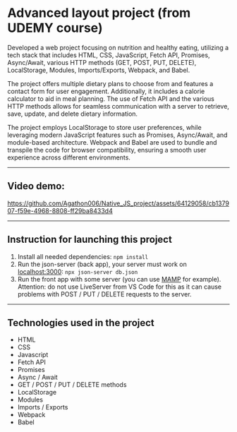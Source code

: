 # Advanced layout project (from UDEMY course)
Developed a web project focusing on nutrition and healthy eating, utilizing a tech stack that includes HTML, CSS, JavaScript, Fetch API, Promises, Async/Await, various HTTP methods (GET, POST, PUT, DELETE), LocalStorage, Modules, Imports/Exports, Webpack, and Babel.

The project offers multiple dietary plans to choose from and features a contact form for user engagement. Additionally, it includes a calorie calculator to aid in meal planning. The use of Fetch API and the various HTTP methods allows for seamless communication with a server to retrieve, save, update, and delete dietary information.

The project employs LocalStorage to store user preferences, while leveraging modern JavaScript features such as Promises, Async/Await, and module-based architecture. Webpack and Babel are used to bundle and transpile the code for browser compatibility, ensuring a smooth user experience across different environments.

---

## Video demo:

https://github.com/Agathon006/Native_JS_project/assets/64129058/cb137907-f59e-4968-8808-ff29ba8433d4

---

## Instruction for launching this project

1. Install all needed dependencies:
   `npm install`
1. Run the json-server (back app), your server must work on [localhost:3000](http://localhost:3000):
   `npx json-server db.json`
1. Run the front app with some server (you can use [MAMP](https://www.mamp.info/en/windows/) for example). Attention: do not use LiveServer from VS Code for this as it can cause problems with POST / PUT / DELETE requests to the server.

---

## Technologies used in the project

- HTML
- CSS
- Javascript
- Fetch API
- Promises
- Async / Await
- GET / POST / PUT / DELETE methods
- LocalStorage
- Modules
- Imports / Exports
- Webpack 
- Babel

